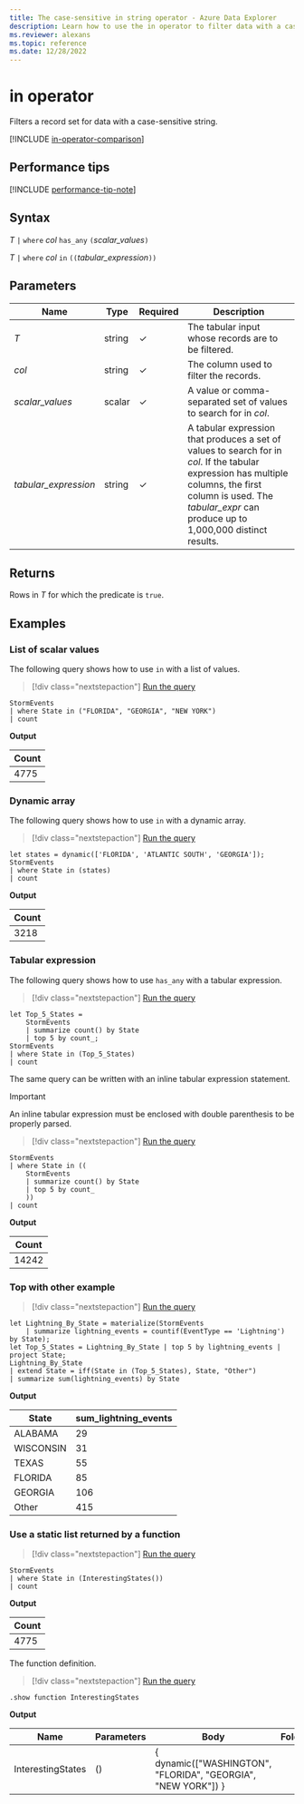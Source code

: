 ```yaml
---
title: The case-sensitive in string operator - Azure Data Explorer
description: Learn how to use the in operator to filter data with a case-sensitive string.
ms.reviewer: alexans
ms.topic: reference
ms.date: 12/28/2022
---
```

# in operator

Filters a record set for data with a case-sensitive string.

[!INCLUDE [in-operator-comparison](../../includes/in-operator-comparison.md)]

## Performance tips

[!INCLUDE [performance-tip-note](../../includes/performance-tip-note.md)]

## Syntax

*T* `|` `where` *col* `has_any` `(`*scalar_values*`)`

*T* `|` `where` *col* `in` `((`*tabular_expression*`))`

## Parameters

| Name | Type | Required | Description |
|--|--|--|--|
| *T* | string | &check; | The tabular input whose records are to be filtered.|
| *col* | string | &check; | The column used to filter the records.|
| *scalar_values* | scalar | &check; | A value or comma-separated set of values to search for in *col*.|
| *tabular_expression* | string | &check; | A tabular expression that produces a set of values to search for in *col*. If the tabular expression has multiple columns, the first column is used. The *tabular_expr* can produce up to 1,000,000 distinct results.|

## Returns

Rows in *T* for which the predicate is `true`.

## Examples  

### List of scalar values

The following query shows how to use `in` with a list of values.

> [!div class="nextstepaction"]
> <a href="https://dataexplorer.azure.com/clusters/help/databases/Samples?query=H4sIAAAAAAAAAwsuyS/KdS1LzSspVuCqUSjPSC1KVQguSSxJVcjMU9BQcvPxD/J0cVTSUVByd/UPcvcEM/1cwxUi/YO8lTRBmpLzS/NKAJNAy9pJAAAA" target="_blank">Run the query</a>

```kusto
StormEvents 
| where State in ("FLORIDA", "GEORGIA", "NEW YORK") 
| count
```

**Output**

|Count|
|---|
|4775|  

### Dynamic array

The following query shows how to use `in` with a dynamic array.

> [!div class="nextstepaction"]
> <a href="https://dataexplorer.azure.com/clusters/help/databases/Samples?query=H4sIAAAAAAAAA8tJLVEoLkksSS1WsFVIqcxLzM1M1ohWd/PxD/J0cVTXUVB3DPFx9AvxdFYI9g8N8QCJuLv6B7l7OqrHalpzBZfkF+W6lqXmlRQrcNUolGekFqUqBIMMVMjMU9CAGK0JlEnOL80rAQDj7kmUbgAAAA==" target="_blank">Run the query</a>

```kusto
let states = dynamic(['FLORIDA', 'ATLANTIC SOUTH', 'GEORGIA']);
StormEvents 
| where State in (states)
| count
```

**Output**

|Count|
|---|
|3218|

### Tabular expression

The following query shows how to use `has_any` with a tabular expression.

> [!div class="nextstepaction"]
> <a href="https://dataexplorer.azure.com/clusters/help/databases/Samples?query=H4sIAAAAAAAAA8tJLVEIyS+IN40PLkksSS1WsFXg5VIAguCS/KJc17LUvJJiiECNQnFpbm5iUWZVqkJyfmleiYamQlKlAlgbTEVJfoGCKUgUrCDeGmgWkjlAXo1CeUZqUSpEl0JmnoIGsuWaYBVgvQBWFNNCmAAAAA==" target="_blank">Run the query</a>

```kusto
let Top_5_States = 
    StormEvents
    | summarize count() by State
    | top 5 by count_; 
StormEvents 
| where State in (Top_5_States) 
| count
```

The same query can be written with an inline tabular expression statement.

> [!IMPORTANT]
> An inline tabular expression must be enclosed with double parenthesis to be properly parsed.

> [!div class="nextstepaction"]
> <a href="https://dataexplorer.azure.com/clusters/help/databases/Samples?query=H4sIAAAAAAAAAwsuyS/KdS1LzSspVuDlqlEoz0gtSlUILkksSVXIzFPQ0ODlUgCCYIQyiECNQnFpbm5iUWZVqkJyfmleiYamQlIlRCNMRUl+gYIpSBSsIB4irKkJtgcsBAD4wHSifQAAAA==" target="_blank">Run the query</a>

```kusto
StormEvents 
| where State in ((
    StormEvents
    | summarize count() by State
    | top 5 by count_
    )) 
| count
```

**Output**

|Count|
|---|
|14242|  

### Top with other example

> [!div class="nextstepaction"]
> <a href="https://dataexplorer.azure.com/clusters/help/databases/Samples?query=H4sIAAAAAAAAA22PPQuDMBCG9/yKFxcVXJ3EpdCt0EF3sfaqKZpIPEst/vhGpVZqs+Tg7nk/amKcZFmxkqrMDkOWcM6EGI39jMxr+SIvYW2a44MUdwL2jej6psmN3aFeYZoPLFroXrG8eTORDq2Vi+GuLq6Py4DZx49EbQOkus3CxXni/+QZwbpFOIE7wxGt0XcqeNGMIPYCYgQ9mdQVn37SBlxmqeBtE/jBchTAOXNFxvHFtrCdvN8M30ZvE2wmM1ABAAA=" target="_blank">Run the query</a>

```kusto
let Lightning_By_State = materialize(StormEvents
    | summarize lightning_events = countif(EventType == 'Lightning') by State);
let Top_5_States = Lightning_By_State | top 5 by lightning_events | project State; 
Lightning_By_State
| extend State = iff(State in (Top_5_States), State, "Other")
| summarize sum(lightning_events) by State 
```

**Output**

| State     | sum_lightning_events |
|-----------|----------------------|
| ALABAMA   | 29                   |
| WISCONSIN | 31                   |
| TEXAS     | 55                   |
| FLORIDA   | 85                   |
| GEORGIA   | 106                  |
| Other     | 415                  |

### Use a static list returned by a function

> [!div class="nextstepaction"]
> <a href="https://dataexplorer.azure.com/clusters/help/databases/Samples?query=H4sIAAAAAAAAAwsuyS/KdS1LzSspVuCqUSjPSC1KVQguSSxJVcjMU9DwzCsBChSXZOalgwWLNTQ1QeqS80vzSgAtnqHrPAAAAA==" target="_blank">Run the query</a>

```kusto
StormEvents 
| where State in (InterestingStates()) 
| count
```

**Output**

|Count|
|---|
|4775|  

The function definition.

> [!div class="nextstepaction"]
> <a href="https://dataexplorer.azure.com/clusters/help/databases/Samples?query=H4sIAAAAAAAAA9MrzsgvV0grzUsuyczPU/DMK0ktSi0uycxLDy5JLEktBgBVrDk7IAAAAA==" target="_blank">Run the query</a>

```kusto
.show function InterestingStates
```

**Output**

|Name|Parameters|Body|Folder|DocString|
|---|---|---|---|---|
|InterestingStates|()|{ dynamic(["WASHINGTON", "FLORIDA", "GEORGIA", "NEW YORK"]) }
